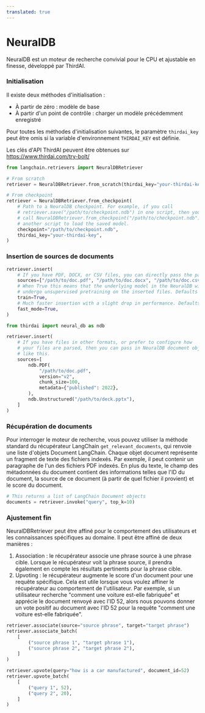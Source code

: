 ```yaml
---
translated: true
---
```


# **NeuralDB**

NeuralDB est un moteur de recherche convivial pour le CPU et ajustable en finesse, développé par ThirdAI.

### **Initialisation**

Il existe deux méthodes d'initialisation :
- À partir de zéro : modèle de base
- À partir d'un point de contrôle : charger un modèle précédemment enregistré

Pour toutes les méthodes d'initialisation suivantes, le paramètre `thirdai_key` peut être omis si la variable d'environnement `THIRDAI_KEY` est définie.

Les clés d'API ThirdAI peuvent être obtenues sur https://www.thirdai.com/try-bolt/

```python
from langchain.retrievers import NeuralDBRetriever

# From scratch
retriever = NeuralDBRetriever.from_scratch(thirdai_key="your-thirdai-key")

# From checkpoint
retriever = NeuralDBRetriever.from_checkpoint(
    # Path to a NeuralDB checkpoint. For example, if you call
    # retriever.save("/path/to/checkpoint.ndb") in one script, then you can
    # call NeuralDBRetriever.from_checkpoint("/path/to/checkpoint.ndb") in
    # another script to load the saved model.
    checkpoint="/path/to/checkpoint.ndb",
    thirdai_key="your-thirdai-key",
)
```

### **Insertion de sources de documents**

```python
retriever.insert(
    # If you have PDF, DOCX, or CSV files, you can directly pass the paths to the documents
    sources=["/path/to/doc.pdf", "/path/to/doc.docx", "/path/to/doc.csv"],
    # When True this means that the underlying model in the NeuralDB will
    # undergo unsupervised pretraining on the inserted files. Defaults to True.
    train=True,
    # Much faster insertion with a slight drop in performance. Defaults to True.
    fast_mode=True,
)

from thirdai import neural_db as ndb

retriever.insert(
    # If you have files in other formats, or prefer to configure how
    # your files are parsed, then you can pass in NeuralDB document objects
    # like this.
    sources=[
        ndb.PDF(
            "/path/to/doc.pdf",
            version="v2",
            chunk_size=100,
            metadata={"published": 2022},
        ),
        ndb.Unstructured("/path/to/deck.pptx"),
    ]
)
```

### **Récupération de documents**

Pour interroger le moteur de recherche, vous pouvez utiliser la méthode standard du récupérateur LangChain `get_relevant_documents`, qui renvoie une liste d'objets Document LangChain. Chaque objet document représente un fragment de texte des fichiers indexés. Par exemple, il peut contenir un paragraphe de l'un des fichiers PDF indexés. En plus du texte, le champ des métadonnées du document contient des informations telles que l'ID du document, la source de ce document (à partir de quel fichier il provient) et le score du document.

```python
# This returns a list of LangChain Document objects
documents = retriever.invoke("query", top_k=10)
```

### **Ajustement fin**

NeuralDBRetriever peut être affiné pour le comportement des utilisateurs et les connaissances spécifiques au domaine. Il peut être affiné de deux manières :
1. Association : le récupérateur associe une phrase source à une phrase cible. Lorsque le récupérateur voit la phrase source, il prendra également en compte les résultats pertinents pour la phrase cible.
2. Upvoting : le récupérateur augmente le score d'un document pour une requête spécifique. Cela est utile lorsque vous voulez affiner le récupérateur au comportement de l'utilisateur. Par exemple, si un utilisateur recherche "comment une voiture est-elle fabriquée" et apprécie le document renvoyé avec l'ID 52, alors nous pouvons donner un vote positif au document avec l'ID 52 pour la requête "comment une voiture est-elle fabriquée".

```python
retriever.associate(source="source phrase", target="target phrase")
retriever.associate_batch(
    [
        ("source phrase 1", "target phrase 1"),
        ("source phrase 2", "target phrase 2"),
    ]
)

retriever.upvote(query="how is a car manufactured", document_id=52)
retriever.upvote_batch(
    [
        ("query 1", 52),
        ("query 2", 20),
    ]
)
```
